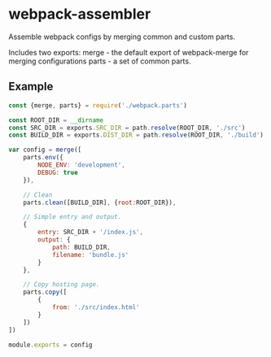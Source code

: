 # webpack-assembler
Assemble webpack configs by merging common and custom parts.

Includes two exports:
merge - the default export of webpack-merge for merging configurations
parts - a set of common parts.

## Example

```javascript
const {merge, parts} = require('./webpack.parts')

const ROOT_DIR = __dirname
const SRC_DIR = exports.SRC_DIR = path.resolve(ROOT_DIR, './src')
const BUILD_DIR = exports.DIST_DIR = path.resolve(ROOT_DIR, './build')

var config = merge([
    parts.env({
        NODE_ENV: 'development',
        DEBUG: true
    }),

    // Clean
    parts.clean([BUILD_DIR], {root:ROOT_DIR}),

    // Simple entry and output.
    {
        entry: SRC_DIR + '/index.js',
        output: {
            path: BUILD_DIR,
            filename: 'bundle.js'
        }
    },

    // Copy hosting page.
    parts.copy([
        {
            from: './src/index.html'
        }
    ])
])

module.exports = config
```
